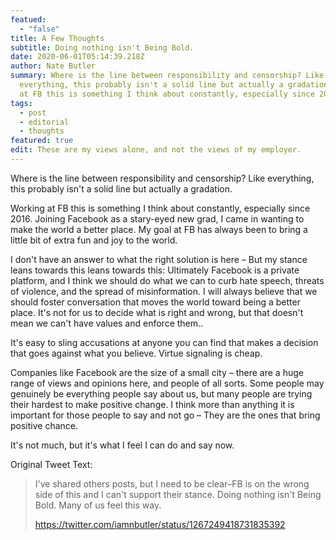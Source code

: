 ```yaml
---
featued:
  - "false"
title: A Few Thoughts
subtitle: Doing nothing isn't Being Bold.
date: 2020-06-01T05:14:39.218Z
author: Nate Butler
summary: Where is the line between responsibility and censorship? Like
  everything, this probably isn't a solid line but actually a gradation. Working
  at FB this is something I think about constantly, especially since 2016...
tags:
  - post
  - editorial
  - thoughts
featured: true
edit: These are my views alone, and not the views of my employer.
---
```


Where is the line between responsibility and censorship? Like everything, this probably isn't a solid line but actually a gradation.

Working at FB this is something I think about constantly, especially since 2016. Joining Facebook as a stary-eyed new grad, I came in wanting to make the world a better place. My goal at FB has always been to bring a little bit of extra fun and joy to the world.

I don't have an answer to what the right solution is here – But my stance leans towards this leans towards this: Ultimately Facebook is a private platform, and I think we should do what we can to curb hate speech, threats of violence, and the spread of misinformation. I will always believe that we should foster conversation that moves the world toward being a better place. It's not for us to decide what is right and wrong, but that doesn't mean we can't have values and enforce them..

It's easy to sling accusations at anyone you can find that makes a decision that goes against what you believe. Virtue signaling is cheap.

Companies like Facebook are the size of a small city – there are a huge range of views and opinions here, and people of all sorts. Some people may genuinely be everything people say about us, but many people are trying their hardest to make positive change. I think more than anything it is important for those people to say and not go – They are the ones that bring positive chance.

It's not much, but it's what I feel I can do and say now.

Original Tweet Text:

> I've shared others posts, but I need to be clear–FB is on the wrong side of this and I can't support their stance. Doing nothing isn't Being Bold. Many of us feel this way.
>
> https://twitter.com/iamnbutler/status/1267249418731835392
